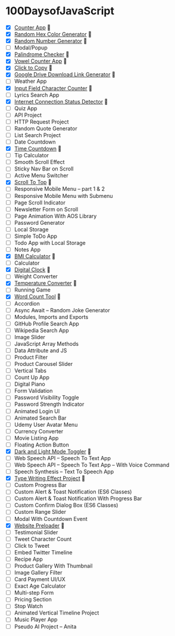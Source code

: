 # 100DaysofJavaScript

- [x] [Counter App](https://proffesorghost.github.io/counterapp/) :tada:
- [x] [Random Hex Color Generator](https://proffesorghost.github.io/randomhexcolorgenerator/) :tada:
- [x] [Random Number Generator](https://proffesorghost.github.io/randomnumbergenerator/) :tada:
- [ ] Modal/Popup
- [x] [Palindrome Checker](https://proffesorghost.github.io/palindromechecker/) :tada:
- [x] [Vowel Counter App](https://proffesorghost.github.io/vowelcounter/) :tada:
- [x] [Click to Copy](https://proffesorghost.github.io/click-to-copy/) :tada:
- [x] [Google Drive Download Link Generator](https://proffesorghost.github.io/googledirectdownloadgenerator/) :tada:
- [ ] Weather App
- [x] [Input Field Character Counter](https://proffesorghost.github.io/char-counter/) :tada:
- [ ] Lyrics Search App
- [x] [Internet Connection Status Detector](https://proffesorghost.github.io/internet-connection-status/) :tada:
- [ ] Quiz App
- [ ] API Project
- [ ] HTTP Request Project
- [ ] Random Quote Generator
- [ ] List Search Project
- [ ] Date Countdown
- [x] [Time Countdown](https://proffesorghost.github.io/timecountdown/) :tada:
- [ ] Tip Calculator
- [ ] Smooth Scroll Effect
- [ ] Sticky Nav Bar on Scroll
- [ ] Active Menu Switcher
- [x] [Scroll To Top](https://proffesorghost.github.io/scrolltotop/) :tada:
- [ ] Responsive Mobile Menu – part 1 & 2
- [ ] Responsive Mobile Menu with Submenu
- [ ] Page Scroll Indicator
- [ ] Newsletter Form on Scroll
- [ ] Page Animation With AOS Library
- [ ] Password Generator
- [ ] Local Storage
- [ ] Simple ToDo App
- [ ] Todo App with Local Storage
- [ ] Notes App
- [x] [BMI Calculator](https://proffesorghost.github.io/bmi-calculator/) :tada:
- [ ] Calculator
- [x] [Digital Clock](https://proffesorghost.github.io/d-js-clock/) :tada:
- [ ] Weight Converter
- [x] [Temperature Converter](https://proffesorghost.github.io/temperature-converter/) :tada:
- [ ] Running Game
- [x] [Word Count Tool](https://proffesorghost.github.io/word-counter-tool/) :tada:
- [ ] Accordion
- [ ] Async Await – Random Joke Generator
- [ ] Modules, Imports and Exports
- [ ] GitHub Profile Search App
- [ ] Wikipedia Search App
- [ ] Image Slider
- [ ] JavaScript Array Methods
- [ ] Data Attribute and JS
- [ ] Product Filter
- [ ] Product Carousel Slider
- [ ] Vertical Tabs
- [ ] Count Up App
- [ ] Digital Piano
- [ ] Form Validation
- [ ] Password Visibility Toggle
- [ ] Password Strength Indicator
- [ ] Animated Login UI
- [ ] Animated Search Bar
- [ ] Udemy User Avatar Menu
- [ ] Currency Converter
- [ ] Movie Listing App
- [ ] Floating Action Button
- [x] [Dark and Light Mode Toggler](https://proffesorghost.github.io/darkandlightmodetoggler/) :tada:
- [ ] Web Speech API – Speech To Text App
- [ ] Web Speech API – Speech To Text App – With Voice Command
- [ ] Speech Synthesis – Text To Speech App
- [x] [Type Writing Effect Project](https://proffesorghost.github.io/typewritingeffectproject/) :tada:
- [ ] Custom Progress Bar
- [ ] Custom Alert & Toast Notification (ES6 Classes)
- [ ] Custom Alert & Toast Notification With Progress Bar
- [ ] Custom Confirm Dialog Box (ES6 Classes)
- [ ] Custom Range Slider
- [ ] Modal With Countdown Event
- [x] [Website Preloader](https://proffesorghost.github.io/preloader/) :tada:
- [ ] Testimonial Slider
- [ ] Tweet Character Count
- [ ] Click to Tweet
- [ ] Embed Twitter Timeline
- [ ] Recipe App
- [ ] Product Gallery With Thumbnail
- [ ] Image Gallery Filter
- [ ] Card Payment UI/UX
- [ ] Exact Age Calculator
- [ ] Multi-step Form
- [ ] Pricing Section
- [ ] Stop Watch
- [ ] Animated Vertical Timeline Project
- [ ] Music Player App
- [ ] Pseudo AI Project – Anita
